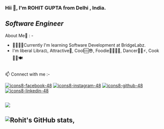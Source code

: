 ### Hii 👋, I'm  ROHIT GUPTA from Delhi , India.
##  ***__Software Engineer__***

About Me💬  : -
- 🌱🎇✨✨Currently I'm learning Software Development at BridgeLabz.
- I'm liberal Libra⚖️, 
 Attractive🧲,
 Cool🆒😎,
 Foodie🍕🍒🍌🍩,
 Dancer🕺🕺⚡,
Cook👨‍🍳🍽️

##

 📫 Connect with me :-

[![icons8-facebook-48](https://user-images.githubusercontent.com/67726799/137103062-04caefe0-1c15-4925-8793-4510d295a2d7.png)](https://www.facebook.com/ROHITGUPTA8) [![icons8-instagram-48](https://user-images.githubusercontent.com/67726799/137103403-ee52ed04-e84b-4cbc-9212-b971df32c89b.png)](https://www.instagram.com/rohhitguptaa) [![icons8-github-48](https://user-images.githubusercontent.com/67726799/137104044-f1b5b631-c6cc-4419-ab9b-e8a76b7dcbd2.png)](https://github.com/RohitGupta8)[![icons8-linkedin-48](https://user-images.githubusercontent.com/67726799/137104615-efaf9c9e-3e97-4f8e-a031-82c7a13e6611.png)](https://www.linkedin.com/in/rohitgupta08)

##  

 ![](https://komarev.com/ghpvc/?username=RohitGupta8&label=Rohit's+Visitors&style=flat&color=brightgreen)

<!--
**RohitGupta8/RohitGupta8** is a ✨ _special_ ✨ repository because its `README.md` (this file) appears on your GitHub profile.

Here are some ideas to get you started:

- 🔭 I’m currently working on ...
- 🌱 I’m currently learning ...
- 👯 I’m looking to collaborate on ...
- 🤔 I’m looking for help with ...
- 💬 Ask me about ...
- 📫 How to reach me: ...
- 😄 Pronouns: ...
- ⚡ Fun fact: ...
-->

##  ![Rohit's GitHub stats](https://github-readme-stats.vercel.app/api?username=RohitGupta8&show_icons=true&theme=radical), 
